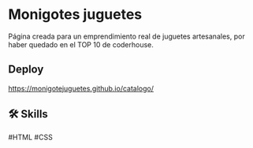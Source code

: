 # Monigotes juguetes 

Página creada para un emprendimiento real de juguetes artesanales, por haber quedado en el TOP 10 de coderhouse.


## Deploy

https://monigotejuguetes.github.io/catalogo/

## 🛠 Skills
#HTML
#CSS
